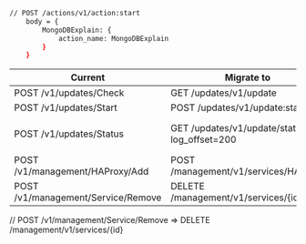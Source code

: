 
```bash
// POST /actions/v1/action:start
	body = {
		MongoDBExplain: {
			action_name: MongoDBExplain
		}
	}
```

| Current                        | Migrate to                                   | Comments                        |
| ------------------------------ | -------------------------------------------- | ------------------------------- |
| POST /v1/updates/Check         | GET /updates/v1/update                       |                                 |
| POST /v1/updates/Start         | POST /updates/v1/update:start                |                                 |
| POST /v1/updates/Status        | GET /updates/v1/update/status?log_offset=200 | "auth_token" - pass via headers |
| POST /v1/management/HAProxy/Add | POST /management/v1/services/HAProxy        |                                 |
| POST /v1/management/Service/Remove | DELETE /management/v1/services/{id}      | {service_id} or {service_name}  |


// POST /v1/management/Service/Remove => DELETE /management/v1/services/{id}
